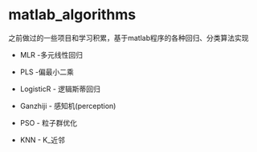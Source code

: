 # matlab_algorithms
之前做过的一些项目和学习积累，基于matlab程序的各种回归、分类算法实现

- MLR  -多元线性回归

- PLS -偏最小二乘

- LogisticR - 逻辑斯蒂回归

- Ganzhiji - 感知机(perception)

- PSO - 粒子群优化

- KNN - K_近邻
